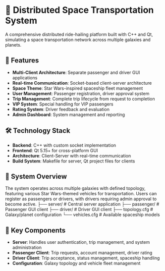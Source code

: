 # 🚀 Distributed Space Transportation System

A comprehensive distributed ride-hailing platform built with C++ and Qt, simulating a space transportation network across multiple galaxies and planets.

## 🌟 Features

- **Multi-Client Architecture**: Separate passenger and driver GUI applications
- **Real-time Communication**: Socket-based client-server architecture
- **Space Theme**: Star Wars-inspired spaceship fleet management
- **User Management**: Passenger registration, driver approval system
- **Trip Management**: Complete trip lifecycle from request to completion
- **VIP System**: Special handling for VIP passengers
- **Rating System**: Driver feedback and evaluation
- **Admin Dashboard**: System management and reporting

## 🛠️ Technology Stack

- **Backend**: C++ with custom socket implementation
- **Frontend**: Qt 5.15+ for cross-platform GUI
- **Architecture**: Client-Server with real-time communication
- **Build System**: Makefile for server, Qt project files for clients


## 🌌 System Overview

The system operates across multiple galaxies with defined topology, featuring various Star Wars-themed vehicles for transportation. Users can register as passengers or drivers, with drivers requiring admin approval to become active.
├── server/ # Central server application
├── passenger/ # Passenger GUI client
├── driver/ # Driver GUI client
├── topology.cfg # Galaxy/planet configuration
└── vehicles.cfg # Available spaceship models 



## 🎯 Key Components

- **Server**: Handles user authentication, trip management, and system administration
- **Passenger Client**: Trip requests, account management, driver rating
- **Driver Client**: Trip acceptance, status management, spaceship handling
- **Configuration**: Galaxy topology and vehicle fleet management
